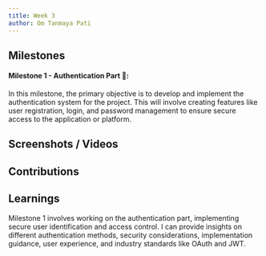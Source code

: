 ```yaml
---
title: Week 3
author: Om Tanmaya Pati
---
```


## Milestones
#### Milestone 1 - Authentication Part 🚀:
In this milestone, the primary objective is to develop and implement the authentication system for the project. This will involve creating features like user registration, login, and password management to ensure secure access to the application or platform.
 
## Screenshots / Videos 

## Contributions

## Learnings
Milestone 1 involves working on the authentication part, implementing secure user identification and access control. I can provide insights on different authentication methods, security considerations, implementation guidance, user experience, and industry standards like OAuth and JWT.